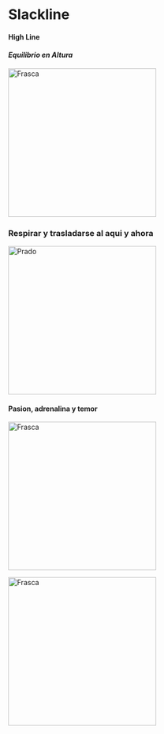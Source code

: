 # Slackline
#### High Line
#### *Equilibrio en Altura*
<img src="https://user-images.githubusercontent.com/82980738/122616927-b7dc3800-d061-11eb-8623-4a94ed4da6b1.jpg" alt="Frasca" width="300px">

### Respirar y trasladarse al aqui y ahora
<img src="https://user-images.githubusercontent.com/82980738/128934755-2103999d-4e0c-4d58-8ed8-35f38c7daafb.png" alt="Prado" width="300px">

#### Pasion, adrenalina y temor
<img src="https://user-images.githubusercontent.com/82980738/129794461-e07f5628-651b-433f-ae04-7e4122756cb9.png
" alt="Frasca" width="300px">

<img src="https://user-images.githubusercontent.com/82980738/129794597-ff6d6fc0-31aa-4331-95d3-73db6bb8b054.png" alt="Frasca" width="300px">


